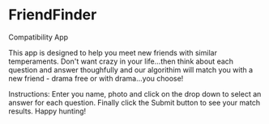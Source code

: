 # FriendFinder
Compatibility App

This app is designed to help you meet new friends with similar temperaments.  Don't want crazy in your life...then think about each question and answer thoughfully and our algorithim will match you with a new friend - drama free or with drama...you choose!

Instructions:
Enter you name, photo and click on the drop down to select an answer for each question. Finally click the Submit button to see your match results.  Happy hunting!
